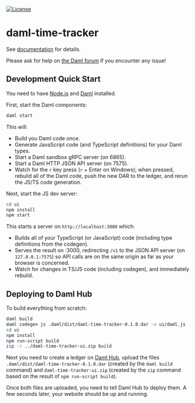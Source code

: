 [![License](https://img.shields.io/badge/License-Apache%202.0-blue.svg)](https://github.com/digital-asset/daml/blob/main/LICENSE)

# daml-time-tracker

See [documentation] for details.

[documentation]: https://docs.daml.com/getting-started/installation.html

Please ask for help on [the Daml forum] if you encounter any issue!

[the Daml forum]: https://discuss.daml.com

## Development Quick Start

You need to have [Node.js] and [Daml] installed.

[Node.js]: https://nodejs.dev
[Daml]: https://docs.daml.com

First, start the Daml components:

```bash
daml start
```

This will:

- Build you Daml code once.
- Generate JavaScript code (and TypeScript definitions) for your Daml types.
- Start a Daml sandbox gRPC server (on 6865).
- Start a Daml HTTP JSON API server (on 7575).
- Watch for the `r` key press (`r` + Enter on Windows); when pressed, rebuild
  all of the Daml code, push the new DAR to the ledger, and rerun the JS/TS
  code generation.

Next, start the JS dev server:

```bash
cd ui
npm install
npm start
```

This starts a server on `http://localhost:3000` which:

- Builds all of your TypeScript (or JavaScript) code (including type
  definitions from the codegen).
- Serves the result on :3000, redirecting `/v1` to the JSON API server (on
  `127.0.0.1:7575`) so API calls are on the same origin as far as your browser
  is concerned.
- Watch for changes in TS/JS code (including codegen), and immediately rebuild.

## Deploying to Daml Hub

To build everything from scratch:

```bash
daml build
daml codegen js .daml/dist/daml-time-tracker-0.1.0.dar -o ui/daml.js
cd ui
npm install
npm run-script build
zip -r ../daml-time-tracker-ui.zip build
```

Next you need to create a ledger on [Daml Hub], upload the files
`.daml/dist/daml-time-tracker-0.1.0.dar` (created by the `daml build` command)
and `daml-time-tracker-ui.zip` (created by the `zip` command based on the result
of `npm run-script build`).

[Daml Hub]: https://hub.daml.com

Once both files are uploaded, you need to tell Daml Hub to deploy them. A few
seconds later, your website should be up and running.
